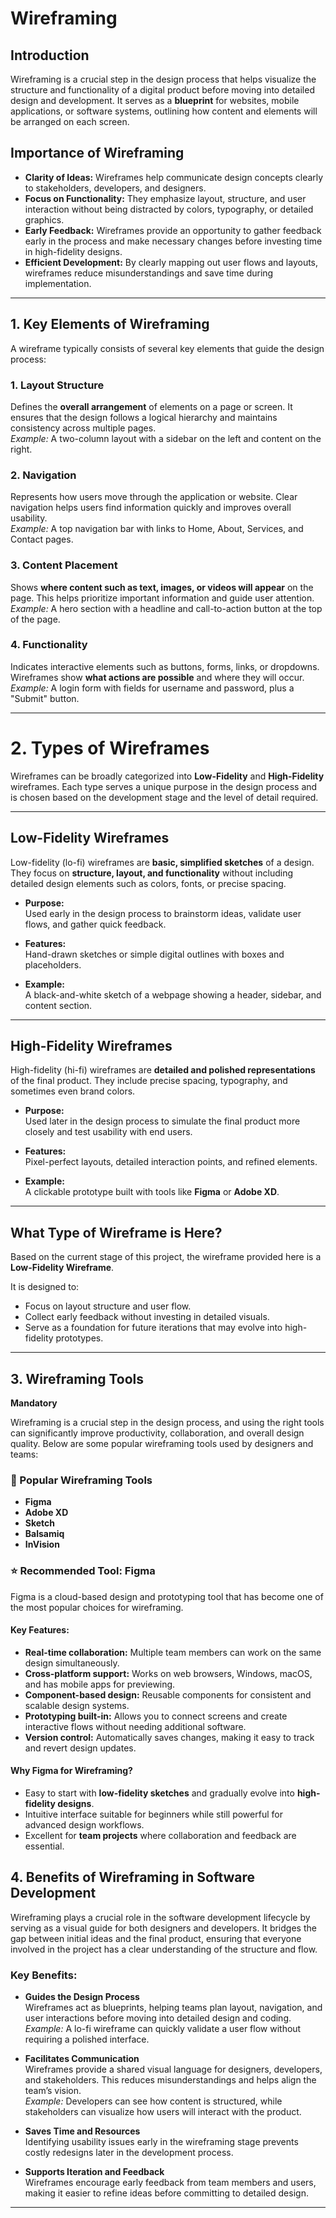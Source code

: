 
# Wireframing

## Introduction  
Wireframing is a crucial step in the design process that helps visualize the structure and functionality of a digital product before moving into detailed design and development. It serves as a **blueprint** for websites, mobile applications, or software systems, outlining how content and elements will be arranged on each screen.

## Importance of Wireframing  
- **Clarity of Ideas:** Wireframes help communicate design concepts clearly to stakeholders, developers, and designers.  
- **Focus on Functionality:** They emphasize layout, structure, and user interaction without being distracted by colors, typography, or detailed graphics.  
- **Early Feedback:** Wireframes provide an opportunity to gather feedback early in the process and make necessary changes before investing time in high-fidelity designs.  
- **Efficient Development:** By clearly mapping out user flows and layouts, wireframes reduce misunderstandings and save time during implementation.  

---

## 1. Key Elements of Wireframing  

A wireframe typically consists of several key elements that guide the design process:  

### 1. Layout Structure  
Defines the **overall arrangement** of elements on a page or screen. It ensures that the design follows a logical hierarchy and maintains consistency across multiple pages.  
*Example:* A two-column layout with a sidebar on the left and content on the right.  

### 2. Navigation  
Represents how users move through the application or website. Clear navigation helps users find information quickly and improves overall usability.  
*Example:* A top navigation bar with links to Home, About, Services, and Contact pages.  

### 3. Content Placement  
Shows **where content such as text, images, or videos will appear** on the page. This helps prioritize important information and guide user attention.  
*Example:* A hero section with a headline and call-to-action button at the top of the page.  

### 4. Functionality  
Indicates interactive elements such as buttons, forms, links, or dropdowns. Wireframes show **what actions are possible** and where they will occur.  
*Example:* A login form with fields for username and password, plus a "Submit" button.  

---

# 2. Types of Wireframes

Wireframes can be broadly categorized into **Low-Fidelity** and **High-Fidelity** wireframes. Each type serves a unique purpose in the design process and is chosen based on the development stage and the level of detail required.

---

## Low-Fidelity Wireframes

Low-fidelity (lo-fi) wireframes are **basic, simplified sketches** of a design. They focus on **structure, layout, and functionality** without including detailed design elements such as colors, fonts, or precise spacing.

- **Purpose:**  
  Used early in the design process to brainstorm ideas, validate user flows, and gather quick feedback.

- **Features:**  
  Hand-drawn sketches or simple digital outlines with boxes and placeholders.

- **Example:**  
  A black-and-white sketch of a webpage showing a header, sidebar, and content section.

---

## High-Fidelity Wireframes

High-fidelity (hi-fi) wireframes are **detailed and polished representations** of the final product. They include precise spacing, typography, and sometimes even brand colors.

- **Purpose:**  
  Used later in the design process to simulate the final product more closely and test usability with end users.

- **Features:**  
  Pixel-perfect layouts, detailed interaction points, and refined elements.

- **Example:**  
  A clickable prototype built with tools like **Figma** or **Adobe XD**.

---

## What Type of Wireframe is Here?

Based on the current stage of this project, the wireframe provided here is a **Low-Fidelity Wireframe**.

It is designed to:

- Focus on layout structure and user flow.  
- Collect early feedback without investing in detailed visuals.  
- Serve as a foundation for future iterations that may evolve into high-fidelity prototypes.  

---


## 3. Wireframing Tools  
**Mandatory**  

Wireframing is a crucial step in the design process, and using the right tools can significantly improve productivity, collaboration, and overall design quality. Below are some popular wireframing tools used by designers and teams:  

### 🔹 Popular Wireframing Tools  
- **Figma**  
- **Adobe XD**  
- **Sketch**  
- **Balsamiq**  
- **InVision**  

### ⭐ Recommended Tool: Figma  
Figma is a cloud-based design and prototyping tool that has become one of the most popular choices for wireframing.  

#### Key Features:  
- **Real-time collaboration:** Multiple team members can work on the same design simultaneously.  
- **Cross-platform support:** Works on web browsers, Windows, macOS, and has mobile apps for previewing.  
- **Component-based design:** Reusable components for consistent and scalable design systems.  
- **Prototyping built-in:** Allows you to connect screens and create interactive flows without needing additional software.  
- **Version control:** Automatically saves changes, making it easy to track and revert design updates.  

#### Why Figma for Wireframing?  
- Easy to start with **low-fidelity sketches** and gradually evolve into **high-fidelity designs**.  
- Intuitive interface suitable for beginners while still powerful for advanced design workflows.  
- Excellent for **team projects** where collaboration and feedback are essential.  



## 4. Benefits of Wireframing in Software Development

Wireframing plays a crucial role in the software development lifecycle by serving as a visual guide for both designers and developers. It bridges the gap between initial ideas and the final product, ensuring that everyone involved in the project has a clear understanding of the structure and flow.

### Key Benefits:

- **Guides the Design Process**  
  Wireframes act as blueprints, helping teams plan layout, navigation, and user interactions before moving into detailed design and coding.  
  *Example:* A lo-fi wireframe can quickly validate a user flow without requiring a polished interface.

- **Facilitates Communication**  
  Wireframes provide a shared visual language for designers, developers, and stakeholders. This reduces misunderstandings and helps align the team’s vision.  
  *Example:* Developers can see how content is structured, while stakeholders can visualize how users will interact with the product.

- **Saves Time and Resources**  
  Identifying usability issues early in the wireframing stage prevents costly redesigns later in the development process.

- **Supports Iteration and Feedback**  
  Wireframes encourage early feedback from team members and users, making it easier to refine ideas before committing to detailed design.

---
